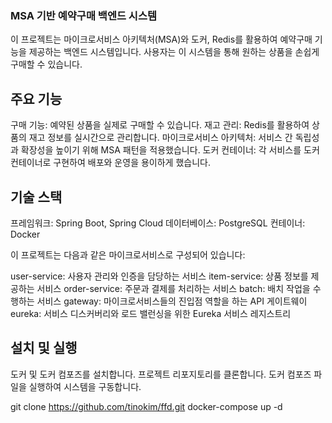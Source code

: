 ### MSA 기반 예약구매 백엔드 시스템

이 프로젝트는 마이크로서비스 아키텍처(MSA)와 도커, Redis를 활용하여 예약구매 기능을 제공하는 백엔드 시스템입니다. 사용자는 이 시스템을 통해 원하는 상품을 손쉽게 구매할 수 있습니다.

## 주요 기능
구매 기능: 예약된 상품을 실제로 구매할 수 있습니다.
재고 관리: Redis를 활용하여 상품의 재고 정보를 실시간으로 관리합니다.
마이크로서비스 아키텍처: 서비스 간 독립성과 확장성을 높이기 위해 MSA 패턴을 적용했습니다.
도커 컨테이너: 각 서비스를 도커 컨테이너로 구현하여 배포와 운영을 용이하게 했습니다.

## 기술 스택
프레임워크: Spring Boot, Spring Cloud
데이터베이스: PostgreSQL
컨테이너: Docker

이 프로젝트는 다음과 같은 마이크로서비스로 구성되어 있습니다:

user-service: 사용자 관리와 인증을 담당하는 서비스
item-service: 상품 정보를 제공하는 서비스
order-service: 주문과 결제를 처리하는 서비스
batch: 배치 작업을 수행하는 서비스
gateway: 마이크로서비스들의 진입점 역할을 하는 API 게이트웨이
eureka: 서비스 디스커버리와 로드 밸런싱을 위한 Eureka 서비스 레지스트리

## 설치 및 실행
도커 및 도커 컴포즈를 설치합니다.
프로젝트 리포지토리를 클론합니다.
도커 컴포즈 파일을 실행하여 시스템을 구동합니다.

git clone https://github.com/tinokim/ffd.git
docker-compose up -d
